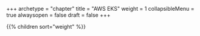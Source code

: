 +++
archetype = "chapter"
title = "AWS EKS"
weight = 1
collapsibleMenu = true
alwaysopen = false
draft = false
+++

{{% children sort="weight" %}}

